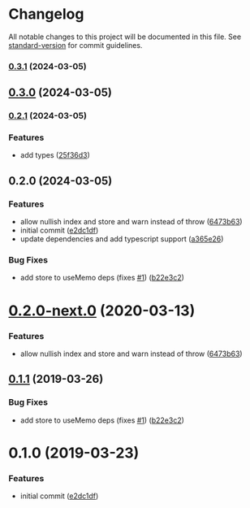 # Changelog

All notable changes to this project will be documented in this file. See [standard-version](https://github.com/conventional-changelog/standard-version) for commit guidelines.

### [0.3.1](https://github.com/yc-w-cn/react-use-flexsearch/compare/v0.3.0...v0.3.1) (2024-03-05)

## [0.3.0](https://github.com/yc-w-cn/react-use-flexsearch/compare/v0.2.1...v0.3.0) (2024-03-05)

### [0.2.1](https://github.com/yc-w-cn/react-use-flexsearch/compare/v0.2.0...v0.2.1) (2024-03-05)


### Features

* add types ([25f36d3](https://github.com/yc-w-cn/react-use-flexsearch/commit/25f36d3b78664f8f562f7397e7f29b18d997c57d))

## 0.2.0 (2024-03-05)


### Features

* allow nullish index and store and warn instead of throw ([6473b63](https://github.com/yc-w-cn/react-use-flexsearch/commit/6473b6351a5cfed15c7daf84a2c6cfdca96bf0b1))
* initial commit ([e2dc1df](https://github.com/yc-w-cn/react-use-flexsearch/commit/e2dc1df3fdd3cddfee391312fde1192421f8d4c3))
* update dependencies and add typescript support ([a365e26](https://github.com/yc-w-cn/react-use-flexsearch/commit/a365e26eefad8ab85fde1845617c7dd172fdbc05))


### Bug Fixes

* add store to useMemo deps (fixes [#1](https://github.com/yc-w-cn/react-use-flexsearch/issues/1)) ([b22e3c2](https://github.com/yc-w-cn/react-use-flexsearch/commit/b22e3c2fd71b7125442907f5bf72068f0d6fba4b))

# [0.2.0-next.0](https://github.com/angeloashmore/react-use-flexsearch/compare/v0.1.1...v0.2.0-next.0) (2020-03-13)


### Features

* allow nullish index and store and warn instead of throw ([6473b63](https://github.com/angeloashmore/react-use-flexsearch/commit/6473b63))



## [0.1.1](https://github.com/angeloashmore/react-use-flexsearch/compare/v0.1.0...v0.1.1) (2019-03-26)


### Bug Fixes

* add store to useMemo deps (fixes [#1](https://github.com/angeloashmore/react-use-flexsearch/issues/1)) ([b22e3c2](https://github.com/angeloashmore/react-use-flexsearch/commit/b22e3c2))



# 0.1.0 (2019-03-23)


### Features

* initial commit ([e2dc1df](https://github.com/angeloashmore/react-use-flexsearch/commit/e2dc1df))
